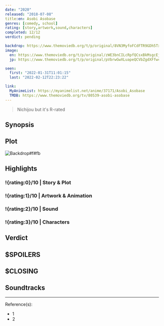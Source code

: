 ```yaml
---
date: "2020"
released: "2018-07-08"
title:en: Asobi Asobase
genres: [comedy, school]
rating: [story,artwork,sound,characters]
completed: 12/12
verdict: pending

backdrop: https://www.themoviedb.org/t/p/original/8VN3MyfoFCdFTR9GDh5Tx9pbdCV.jpg
image:
  en: https://www.themoviedb.org/t/p/original/zWE3bnCILcRpfQCsxBkMsgcEjOE.jpg
  jp: https://www.themoviedb.org/t/p/original/pVbrwGwXLuapeQCVbZgdXFfwceB.jpg

seen:
  first: "2022-01-31T11:01:15"
  last: "2022-02-12T22:23:22"

link:
  MyAnimeList: https://myanimelist.net/anime/37171/Asobi_Asobase
  TMDB: https://www.themoviedb.org/tv/80539-asobi-asobase
---
```


> Nichijou but it's R-rated

## Synopsis

## Plot

![Backdrop#f#fb](https://www.themoviedb.org/t/p/original/y24IgH1jSYK6Xa2ufvWSaGqPyyb.jpg "Source: TMDB")

## Highlights

### !{rating:0}/10 | Story & Plot

### !{rating:1}/10 | Artwork & Animation

### !{rating:2}/10 | Sound

### !{rating:3}/10 | Characters

## Verdict

## $SPOILERS

## $CLOSING

## Soundtracks

***
Reference(s):

- 1
- 2
